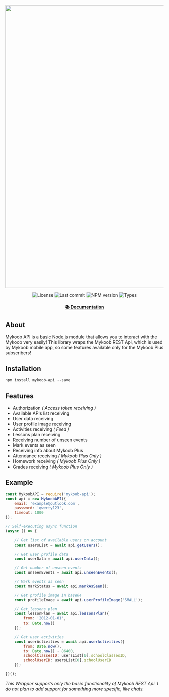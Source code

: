 <p align="center">
	<img src="https://raw.githubusercontent.com/Kirlovon/Mykoob-API/master/logo/logo.svg?sanitize=true" width="900">
</p>

<p align="center">
	<img src="https://img.shields.io/github/license/Kirlovon/Mykoob-API.svg" alt="License">
	<img src="https://img.shields.io/github/last-commit/Kirlovon/Mykoob-API.svg" alt="Last commit">
	<img src="https://img.shields.io/npm/v/mykoob-api.svg" alt="NPM version">
	<img src="https://img.shields.io/npm/types/mykoob-api.svg" alt="Types">
</p>

<h4 align="center">
	<a href="https://kirlovon.github.io/Mykoob-API/">📚 Documentation</a>
</h4>

## About

Mykoob API is a basic Node.js module that allows you to interact with the Mykoob very easily! This library wraps the Mykoob REST Api, which is used by Mykoob mobile app, so some features available only for the Mykoob Plus subscribers!

## Installation

```
npm install mykoob-api --save
```

## Features

-   Authorization _( Access token receiving )_
-   Available APIs list receiving
-   User data receiving
-   User profile image receiving
-   Activities receiving _( Feed )_
-   Lessons plan receiving
-   Receiving number of unseen events
-   Mark events as seen
-   Receiving info about Mykoob Plus
-   Attendance receiving _( Mykoob Plus Only )_
-   Homework receiving _( Mykoob Plus Only )_
-   Grades receiving _( Mykoob Plus Only )_

## Example

```javascript
const MykoobAPI = require('mykoob-api');
const api = new MykoobAPI({
	email: 'example@outlook.com',
	password: 'qwerty123',
	timeout: 1000
});

// Self-executing async function
(async () => {

	// Get list of available users on account
	const usersList = await api.getUsers();

	// Get user profile data
	const userData = await api.userData();

	// Get number of unseen events
	const unseenEvents = await api.unseenEvents();

	// Mark events as seen
	const markStatus = await api.markAsSeen();

	// Get profile image in base64
	const profileImage = await api.userProfileImage('SMALL');

	// Get lessons plan
	const lessonPlan = await api.lessonsPlan({
		from: '2012-01-01',
		to: Date.now()
	});

	// Get user activities
	const userActivities = await api.userActivities({
		from: Date.now(),
		to: Date.now() - 86400,
		schoolClassesID: usersList[0].schoolClassesID,
		schoolUserID: usersList[0].schoolUserID
	});

})();
```

_This Wrapper supports only the basic functionality of Mykoob REST Api. I do not plan to add support for something more specific, like chats._